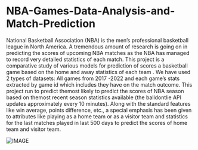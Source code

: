 # NBA-Games-Data-Analysis-and-Match-Prediction

National Basketball Association (NBA) is the men’s professional basketball league
in North America. A tremendous amount of research is going on in predicting
the scores of upcoming NBA matches as the NBA has managed to record very
detailed statistics of each match. This project is a comparative study of various models for
prediction of scores a basketball game based on the home and away statistics of each team
. We have used 2 types of datasets: All games from 2017 -2022 and each game’s stats
extracted by game id which includes they have on the match outcome. This project run to
predict themost likely to predict the scores of NBA season based on themost recent season
statistics available (the balldontlie API updates approximately every 10 minutes). Along
with the standard features like win average, points difference, etc., a special emphasis
has been given to attributes like playing as a home team or as a visitor team and statistics
for the last matches played in last 500 days to predict the scores of home team and visitor
team.

![IMAGE](https://img.buzzfeed.com/buzzfeed-static/static/2016-08/11/16/campaign_images/buzzfeed-prod-fastlane01/the-hardest-nba-logo-quiz-youll-ever-take-2-3843-1470946175-0_dblbig.jpg?resize=1200:*)
